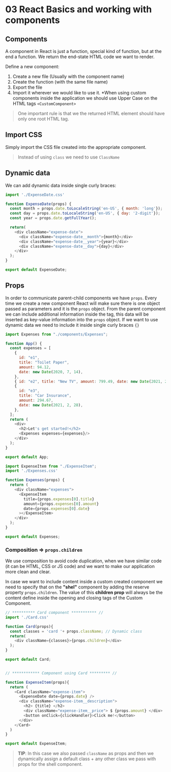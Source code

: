 # 03 React Basics and working with components

## Components

A component in React is just a function, special kind of function, but at the end a function. We return the end-state HTML code we want to render.

Define a new component: 
1. Create a new file (Usually with the component name)
2. Create the function (with the same file name)
3. Export the file
4. Import it wherever we would like to use it. *When using custom components inside the application we should use Upper Case on the HTML tags `<CustomComponent>`

> One important rule is that we the returned HTML element should have only one root HTML tag.


## Import CSS

Simply import the CSS file created into the appropriate component.

> Instead of using `class` we need to use `ClassName`

## Dynamic data

We can add dynamic data inside single curly braces:

```JavaScript
import './ExpenseDate.css'

function ExpenseDate(props) {
  const month = props.date.toLocaleString('en-US', { month: 'long'});
  const day = props.date.toLocaleString('en-US', { day: '2-digit'});
  const year = props.date.getFullYear();

  return(
    <div className="expense-date">
      <div className="expense-date__month">{month}</div>
      <div className="expense-date__year">{year}</div>
      <div className="expense-date__day">{day}</div>
    </div>
  );
}

export default ExpenseDate;
```
## Props

In order to communicate parent-child components we have `props`. Every time we create a new component React will make sure there is one object passed as parameters and it is the `props` object. From the parent component we can include additional information inside the tag, this data will be inserted as key-value information into the `props` object. If we want to use dynamic data we need to include it inside single curly braces `{}`

```JavaScript
import Expenses from "./components/Expenses";

function App() {
  const expenses = [
    {
      id: "e1",
      title: "Toilet Paper",
      amount: 94.12,
      date: new Date(2020, 7, 14),
    },
    { id: "e2", title: "New TV", amount: 799.49, date: new Date(2021, 2, 12) },
    {
      id: "e3",
      title: "Car Insurance",
      amount: 294.67,
      date: new Date(2021, 2, 28),
    },
  ];
  return (
    <div>
      <h2>Let's get started!</h2>
      <Expenses expenses={expenses}/>
    </div>
  );
}

export default App;
```

```JavaScript
import ExpenseItem from "./ExpenseItem";
import './Expenses.css'

function Expenses(props) {
  return (
    <div className="expenses">
      <ExpenseItem
        title={props.expenses[0].title}
        amount={props.expenses[0].amount}
        date={props.expenses[0].date}
      ></ExpenseItem>
    </div>
  );
}

export default Expenses;
```
### Composition => `props.children`

We use composition to avoid code duplication, when we have similar code (it can be HTML, CSS or JS code) and we want to make our application more clean and clear.

In case we want to include content inside a custom created component we need to specify that on the **"shel"** component by adding the reserve property `props.children`. The value of this **children prop** will always be the content define inside the opening and closing tags of the Custom Component.

```JavaScript
// ********** Card component *********** //
import './Card.css'

function Card(props){
  const classes = 'card '+ props.className; // Dynamic class
  return(
    <div className={classes}>{props.children}</div>
  );
}

export default Card;


// ************ Component using Card ********* //

function ExpenseItem(props){
  return (
    <Card className="expense-item">
      <ExpenseDate date={props.date} />
      <div className="expense-item__description">
        <h2> {title} </h2>
        <div className="expense-item__price"> $ {props.amount} </div>
        <button onClick={clickHandler}>Click me!</button>
      </div>
    </Card>
  )
}

export default ExpenseItem;
```

> **TIP**: In this case we also passed `className` as props and then we dynamically assign a default class + any other class we pass with props for the shell component.

